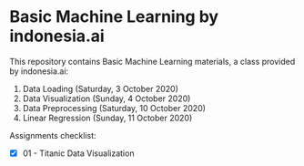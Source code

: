 # Basic Machine Learning by indonesia.ai
This repository contains Basic Machine Learning materials, a class provided by indonesia.ai:

01. Data Loading (Saturday, 3 October 2020)
02. Data Visualization (Sunday, 4 October 2020)
03. Data Preprocessing (Saturday, 10 October 2020)
04. Linear Regression (Sunday, 11 October 2020)

Assignments checklist:

- [x] 01 - Titanic Data Visualization